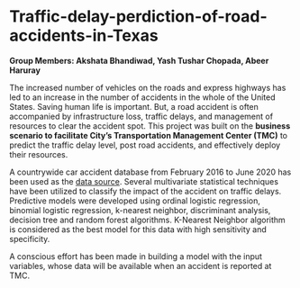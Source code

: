 # Traffic-delay-perdiction-of-road-accidents-in-Texas

**Group Members: Akshata Bhandiwad, Yash Tushar Chopada, Abeer Haruray**

The increased number of vehicles on the roads and express highways has led to an increase in the number of accidents in the whole of the United States. Saving human life is important. But, a road accident is often accompanied by infrastructure loss, traffic delays, and management of resources to clear the accident spot. 
This project was built on the **business scenario to facilitate City’s Transportation Management Center (TMC)** to predict the traffic delay level, post road accidents, and effectively deploy their resources. 

A countrywide car accident database from February 2016 to June 2020 has been used as the [data source](https://www.kaggle.com/sobhanmoosavi/us-accidents). Several multivariate statistical techniques have been utilized to classify the impact of the accident on traffic delays. Predictive models were developed using ordinal logistic regression, binomial logistic regression, k-nearest neighbor, discriminant analysis, decision tree and random forest algorithms. K-Nearest Neighbor algorithm is considered as the best model for this data with high sensitivity and specificity. 

A conscious effort has been made in building a model with the input variables, whose data will be available when an accident is reported at TMC. 